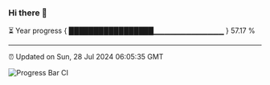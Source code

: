 ### Hi there 👋

⏳ Year progress { █████████████████▁▁▁▁▁▁▁▁▁▁▁▁▁ } 57.17 %

---

⏰ Updated on Sun, 28 Jul 2024 06:05:35 GMT

![Progress Bar CI](https://github.com/liununu/liununu/workflows/Progress%20Bar%20CI/badge.svg)
